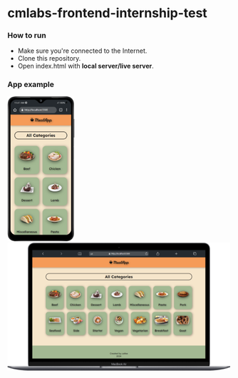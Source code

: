 # cmlabs-frontend-internship-test

### How to run
- Make sure you're connected to the Internet.
- Clone this repository.
- Open index.html with <strong>local server/live server</strong>.

### App example
<img src='images/mobile.png' width='150px'>
<img src='images/desktop.png' width='500px'>
